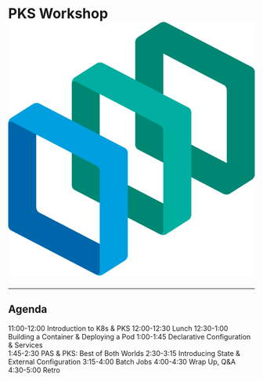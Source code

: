 # PKS Workshop ![PKS Logo](/images/pks.png)

---
## Agenda
11:00-12:00 Introduction to K8s & PKS
12:00-12:30 Lunch
12:30-1:00 Building a Container & Deploying a Pod
1:00-1:45 Declarative Configuration & Services  
1:45-2:30 PAS & PKS: Best of Both Worlds
2:30-3:15 Introducing State & External Configuration
3:15-4:00 Batch Jobs
4:00-4:30 Wrap Up, Q&A
4:30-5:00 Retro

